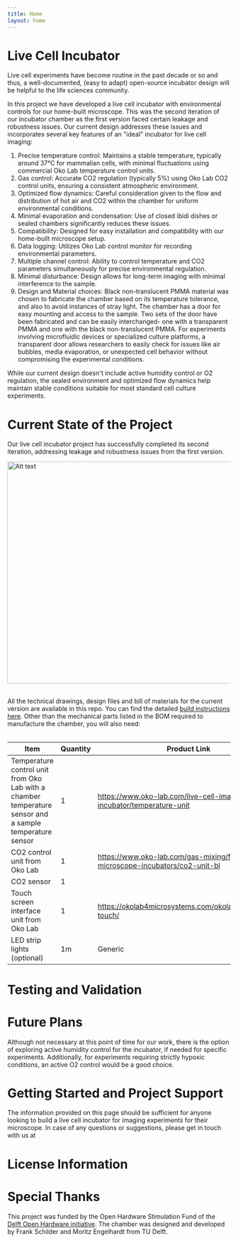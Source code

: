 ```yaml
---
title: Home
layout: home
---
```


# Live Cell Incubator
Live cell experiments have become routine in the past decade or so and thus, a well-documented, (easy to adapt) open-source incubator design will be helpful to the life sciences community.

In this project we have developed a live cell incubator with environmental controls for our home-built microscope. This was the second iteration of our incubator chamber as the first version faced certain leakage and robustness issues. Our current design addresses these issues and incorporates several key features of an "ideal" incubator for live cell imaging:

1. Precise temperature control: Maintains a stable temperature, typically around 37°C for mammalian cells, with minimal fluctuations using commercial Oko Lab temperature control units.
2. Gas control: Accurate CO2 regulation (typically 5%) using Oko Lab CO2 control units, ensuring a consistent atmospheric environment.
3. Optimized flow dynamics: Careful consideration given to the flow and distribution of hot air and CO2 within the chamber for uniform environmental conditions.
4. Minimal evaporation and condensation: Use of closed ibidi dishes or sealed chambers significantly reduces these issues.
5. Compatibility: Designed for easy installation and compatibility with our home-built microscope setup.
6. Data logging: Utilizes Oko Lab control monitor for recording environmental parameters.
7. Multiple channel control: Ability to control temperature and CO2 parameters simultaneously for precise environmental regulation.
8. Minimal disturbance: Design allows for long-term imaging with minimal interference to the sample.
9. Design and Material choices: Black non-translucent PMMA material was chosen to fabricate the chamber based on its temperature tolerance, and also to avoid instances of stray light. The chamber has a door for easy mounting and access to the sample. Two sets of the door have been fabricated and can be easily interchanged- one with a transparent PMMA and one with the black non-translucent PMMA. For experiments involving microfluidic devices or specialized culture platforms, a transparent door allows researchers to easily check for issues like air bubbles, media evaporation, or unexpected cell behavior without compromising the experimental conditions.

While our current design doesn't include active humidity control or O2 regulation, the sealed environment and optimized flow dynamics help maintain stable conditions suitable for most standard cell culture experiments.

# Current State of the Project
Our live cell incubator project has successfully completed its second iteration, addressing leakage and robustness issues from the first version. 

<img src="https://github.com/user-attachments/assets/956a6329-a5be-4a76-a053-558923fce5ee" alt="Alt text" width="700" height="500"><br><br>

All the technical drawings, design files and bill of materials for the current version are available in this repo. You can find the detailed [build instructions here](incubator-buid-instructions.html). Other than the mechanical parts listed in the BOM required to manufacture the chamber, you will also need:<br><br>

| Item| Quantity | Product Link| |
|----------|----------|---------|----|
| Temperature control unit from Oko Lab with a chamber temperature sensor and a sample temperature sensor  | 1  | https://www.oko-lab.com/live-cell-imaging/cage-incubator/temperature-unit| <img src="https://github.com/user-attachments/assets/4c84a3f2-4eec-495e-8a42-014f252ef3fb" alt="">
| CO2 control unit from Oko Lab  | 1   | https://www.oko-lab.com/gas-mixing/for-microscope-incubators/co2-unit-bl | |
| CO2 sensor   | 1  | | |
| Touch screen interface unit from Oko Lab  | 1  | https://okolab4microsystems.com/okolab_codes/oko-touch/ |<img src="https://github.com/user-attachments/assets/c1cb6bd9-e0f2-4ebe-9105-3e92f3ee6952">
| LED strip lights (optional)   | 1m  | Generic |<img src="https://github.com/user-attachments/assets/8ba6402b-fbe7-473a-a759-36470a0d2cf7" alt="">

# Testing and Validation

# Future Plans
Although not necessary at this point of time for our work, there is the option of exploring active humidity control for the incubator, if needed for specific experiments. Additionally, for experiments requiring strictly hypoxic conditions, an active O2 control would be a good choice.

# Getting Started and Project Support
The information provided on this page should be sufficient for anyone looking to build a live cell incubator for imaging experiments for their microscope. In case of any questions or suggestions, please get in touch with us at 

# License Information

# Special Thanks
This project was funded by the Open Hardware Stimulation Fund of the [Delft Open Hardware initiative](https://www.tudelft.nl/open-hardware/about-us). The chamber was designed and developed by Frank Schilder and Moritz Engelhardt from TU Delft.
